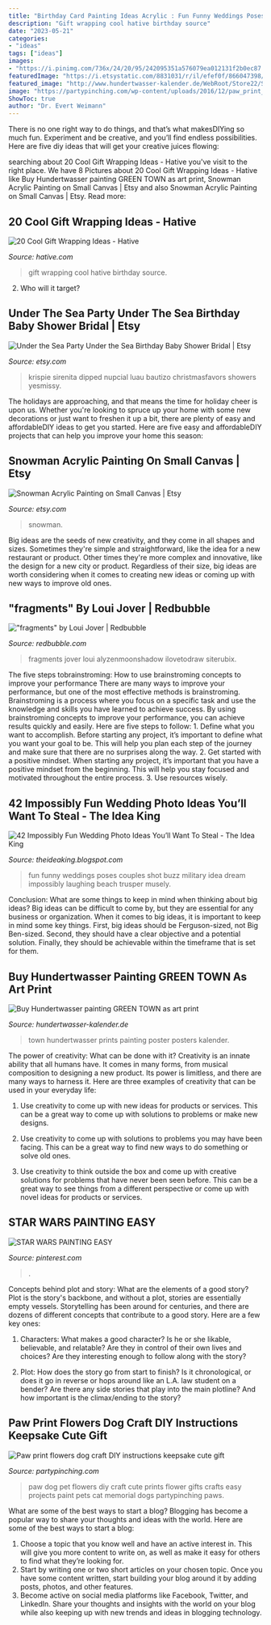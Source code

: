 ```yaml
---
title: "Birthday Card Painting Ideas Acrylic : Fun Funny Weddings Poses Couples Shot Buzz Military Idea Dream Impossibly Laughing Beach Trusper Musely"
description: "Gift wrapping cool hative birthday source"
date: "2023-05-21"
categories:
- "ideas"
tags: ["ideas"]
images:
- "https://i.pinimg.com/736x/24/20/95/242095351a576079ea012131f2b0ec87.jpg"
featuredImage: "https://i.etsystatic.com/8831031/r/il/efef0f/866047398/il_794xN.866047398_rpsr.jpg"
featured_image: "http://www.hundertwasser-kalender.de/WebRoot/Store22/Shops/62420907/5BD1/BD15/2C9A/C3AA/4FDB/0A0C/6D08/6D87/KD-781G_Kunstdruck_Hundertwasser_GREEN-TOWN.jpg"
image: "https://partypinching.com/wp-content/uploads/2016/12/paw_print_flowers.png"
ShowToc: true
author: "Dr. Evert Weimann"
---
```



There is no one right way to do things, and that’s what makesDIYing so much fun. Experiment and be creative, and you’ll find endless possibilities. Here are five diy ideas that will get your creative juices flowing:

	

		
searching about 20 Cool Gift Wrapping Ideas - Hative you've visit to the right place. We have 8 Pictures about 20 Cool Gift Wrapping Ideas - Hative like Buy Hundertwasser painting GREEN TOWN as art print, Snowman Acrylic Painting on Small Canvas | Etsy and also Snowman Acrylic Painting on Small Canvas | Etsy. Read more:
		
    
## 20 Cool Gift Wrapping Ideas - Hative

<img loading=lazy src="https://hative.com/wp-content/uploads/2014/10/gift-wrapping-ideas/2-cool-gift-wrapping-ideas.jpg" onerror="this.onerror=null;this.src='https://tse2.mm.bing.net/th?id=OIP.iX8UAdzo3q4mvijwzBCFEwHaKX&amp;pid=15.1';" alt="20 Cool Gift Wrapping Ideas - Hative">

_Source: hative.com_

>gift wrapping cool hative birthday source. 

	

2) Who will it target?

    
## Under The Sea Party Under The Sea Birthday Baby Shower Bridal | Etsy

<img loading=lazy src="https://i.etsystatic.com/7531755/r/il/b9e4a8/864236843/il_794xN.864236843_ktab.jpg" onerror="this.onerror=null;this.src='https://tse3.mm.bing.net/th?id=OIP.7OS0jZq8j-4mSSupVf6AVwHaLG&amp;pid=15.1';" alt="Under the Sea Party Under the Sea Birthday Baby Shower Bridal | Etsy">

_Source: etsy.com_

>krispie sirenita dipped nupcial luau bautizo christmasfavors showers yesmissy. 

	

The holidays are approaching, and that means the time for holiday cheer is upon us. Whether you're looking to spruce up your home with some new decorations or just want to freshen it up a bit, there are plenty of easy and affordableDIY ideas to get you started. Here are five easy and affordableDIY projects that can help you improve your home this season: 

    
## Snowman Acrylic Painting On Small Canvas | Etsy

<img loading=lazy src="https://i.etsystatic.com/8831031/r/il/efef0f/866047398/il_794xN.866047398_rpsr.jpg" onerror="this.onerror=null;this.src='https://tse1.mm.bing.net/th?id=OIP.JXINufYbyHZVlml1JPr6kQHaJ4&amp;pid=15.1';" alt="Snowman Acrylic Painting on Small Canvas | Etsy">

_Source: etsy.com_

>snowman. 

	

Big ideas are the seeds of new creativity, and they come in all shapes and sizes. Sometimes they're simple and straightforward, like the idea for a new restaurant or product. Other times they're more complex and innovative, like the design for a new city or product. Regardless of their size, big ideas are worth considering when it comes to creating new ideas or coming up with new ways to improve old ones.

    
## &quot;fragments&quot; By Loui Jover | Redbubble

<img loading=lazy src="https://ih0.redbubble.net/image.13146495.4861/flat,1000x1000,075,f.jpg" onerror="this.onerror=null;this.src='https://tse3.mm.bing.net/th?id=OIP.xhO5fmoEqKwY4AiG5fIuJQHaK4&amp;pid=15.1';" alt="&quot;fragments&quot; by Loui Jover | Redbubble">

_Source: redbubble.com_

>fragments jover loui alyzenmoonshadow ilovetodraw siterubix. 

	

The five steps tobrainstroming: How to use brainstroming concepts to improve your performance
There are many ways to improve your performance, but one of the most effective methods is brainstroming. Brainstroming is a process where you focus on a specific task and use the knowledge and skills you have learned to achieve success. By using brainstroming concepts to improve your performance, you can achieve results quickly and easily. Here are five steps to follow: 1. Define what you want to accomplish. Before starting any project, it’s important to define what you want your goal to be. This will help you plan each step of the journey and make sure that there are no surprises along the way. 2. Get started with a positive mindset. When starting any project, it’s important that you have a positive mindset from the beginning. This will help you stay focused and motivated throughout the entire process. 3. Use resources wisely.

    
## 42 Impossibly Fun Wedding Photo Ideas You’ll Want To Steal - The Idea King

<img loading=lazy src="http://3.bp.blogspot.com/-yk0fksD3_cA/U9W_hbOpOoI/AAAAAAAAdAY/NfOTGXV9BfE/s1600/43.jpg" onerror="this.onerror=null;this.src='https://tse1.mm.bing.net/th?id=OIP.f4iEw4YaVAJ3D7wVXxoYrQHaLH&amp;pid=15.1';" alt="42 Impossibly Fun Wedding Photo Ideas You’ll Want To Steal - The Idea King">

_Source: theideaking.blogspot.com_

>fun funny weddings poses couples shot buzz military idea dream impossibly laughing beach trusper musely. 

	

Conclusion: What are some things to keep in mind when thinking about big ideas?
Big ideas can be difficult to come by, but they are essential for any business or organization. When it comes to big ideas, it is important to keep in mind some key things. First, big ideas should be Ferguson-sized, not Big Ben-sized. Second, they should have a clear objective and a potential solution. Finally, they should be achievable within the timeframe that is set for them.

    
## Buy Hundertwasser Painting GREEN TOWN As Art Print

<img loading=lazy src="http://www.hundertwasser-kalender.de/WebRoot/Store22/Shops/62420907/5BD1/BD15/2C9A/C3AA/4FDB/0A0C/6D08/6D87/KD-781G_Kunstdruck_Hundertwasser_GREEN-TOWN.jpg" onerror="this.onerror=null;this.src='https://tse1.mm.bing.net/th?id=OIP.OLqA97hTYrp3GPoNwR7EbwHaFP&amp;pid=15.1';" alt="Buy Hundertwasser painting GREEN TOWN as art print">

_Source: hundertwasser-kalender.de_

>town hundertwasser prints painting poster posters kalender. 

	

The power of creativity: What can be done with it?
Creativity is an innate ability that all humans have. It comes in many forms, from musical composition to designing a new product. Its power is limitless, and there are many ways to harness it. Here are three examples of creativity that can be used in your everyday life:
1. Use creativity to come up with new ideas for products or services. This can be a great way to come up with solutions to problems or make new designs.

2. Use creativity to come up with solutions to problems you may have been facing. This can be a great way to find new ways to do something or solve old ones.

3. Use creativity to think outside the box and come up with creative solutions for problems that have never been seen before. This can be a great way to see things from a different perspective or come up with novel ideas for products or services.

    
## STAR WARS PAINTING EASY

<img loading=lazy src="https://i.pinimg.com/736x/24/20/95/242095351a576079ea012131f2b0ec87.jpg" onerror="this.onerror=null;this.src='https://tse1.mm.bing.net/th?id=OIP.iKFZJlM8t5CngNgujAnQ2QHaNK&amp;pid=15.1';" alt="STAR WARS PAINTING EASY">

_Source: pinterest.com_

>. 

	

Concepts behind plot and story: What are the elements of a good story?
Plot is the story's backbone, and without a plot, stories are essentially empty vessels. Storytelling has been around for centuries, and there are dozens of different concepts that contribute to a good story. Here are a few key ones:
1) Characters: What makes a good character? Is he or she likable, believable, and relatable? Are they in control of their own lives and choices? Are they interesting enough to follow along with the story?

2) Plot: How does the story go from start to finish? Is it chronological, or does it go in reverse or hops around like an L.A. law student on a bender? Are there any side stories that play into the main plotline? And how important is the climax/ending to the story?

    
## Paw Print Flowers Dog Craft DIY Instructions Keepsake Cute Gift

<img loading=lazy src="https://partypinching.com/wp-content/uploads/2016/12/paw_print_flowers.png" onerror="this.onerror=null;this.src='https://tse3.mm.bing.net/th?id=OIP.4G3GT93AqMtfh6p3Aoz-CAHaJB&amp;pid=15.1';" alt="Paw print flowers dog craft DIY instructions keepsake cute gift">

_Source: partypinching.com_

>paw dog pet flowers diy craft cute prints flower gifts crafts easy projects paint pets cat memorial dogs partypinching paws. 

	

What are some of the best ways to start a blog?
Blogging has become a popular way to share your thoughts and ideas with the world. Here are some of the best ways to start a blog: 
1. Choose a topic that you know well and have an active interest in. This will give you more content to write on, as well as make it easy for others to find what they’re looking for. 
2. Start by writing one or two short articles on your chosen topic. Once you have some content written, start building your blog around it by adding posts, photos, and other features. 
3. Become active on social media platforms like Facebook, Twitter, and LinkedIn. Share your thoughts and insights with the world on your blog while also keeping up with new trends and ideas in blogging technology. 


